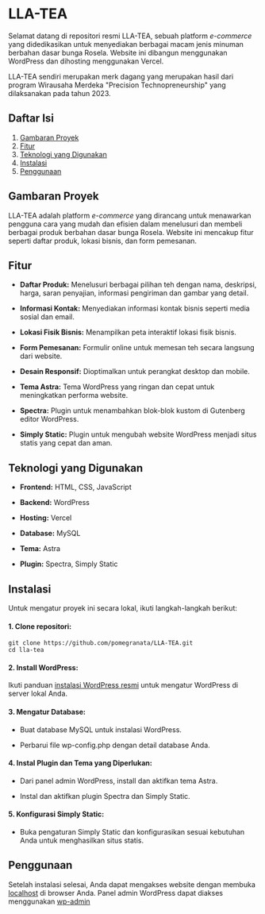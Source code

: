 
# LLA-TEA

Selamat datang di repositori resmi LLA-TEA, sebuah platform _e-commerce_ yang didedikasikan untuk menyediakan berbagai macam jenis minuman berbahan dasar bunga Rosela. Website ini dibangun menggunakan WordPress dan dihosting menggunakan Vercel. 

LLA-TEA sendiri merupakan merk dagang yang merupakan hasil dari program Wirausaha Merdeka "Precision Technopreneurship" yang dilaksanakan pada tahun 2023.

## Daftar Isi

1. [Gambaran Proyek](#gambaran-proyek)
2. [Fitur](#fitur)
3. [Teknologi yang Digunakan](#teknologi-yang-digunakan)
4. [Instalasi](#instalasi)
5. [Penggunaan](#penggunaan)

## Gambaran Proyek

LLA-TEA adalah platform _e-commerce_ yang dirancang untuk menawarkan pengguna cara yang mudah dan efisien dalam menelusuri dan membeli berbagai produk berbahan dasar bunga Rosela. Website ini mencakup fitur seperti daftar produk, lokasi bisnis, dan form pemesanan.

## Fitur

* **Daftar Produk:** Menelusuri berbagai pilihan teh dengan nama, deskripsi, harga, saran penyajian, informasi pengiriman dan gambar yang detail.


* **Informasi Kontak:** Menyediakan informasi kontak bisnis seperti media sosial dan email.

* **Lokasi Fisik Bisnis:** Menampilkan peta interaktif lokasi fisik bisnis.

* **Form Pemesanan:** Formulir online untuk memesan teh secara langsung dari website.

* **Desain Responsif:** Dioptimalkan untuk perangkat desktop dan mobile.

* **Tema Astra:** Tema WordPress yang ringan dan cepat untuk meningkatkan performa website.

* **Spectra:** Plugin untuk menambahkan blok-blok kustom di Gutenberg editor WordPress.

* **Simply Static:** Plugin untuk mengubah website WordPress menjadi situs statis yang cepat dan aman.

## Teknologi yang Digunakan

* **Frontend:** HTML, CSS, JavaScript

* **Backend:** WordPress

* **Hosting:** Vercel

* **Database:** MySQL

* **Tema:** Astra

* **Plugin:** Spectra, Simply Static


## Instalasi

Untuk mengatur proyek ini secara lokal, ikuti langkah-langkah berikut:

#### 1. Clone repositori:

```
git clone https://github.com/pomegranata/LLA-TEA.git
cd lla-tea
```

#### 2. Install WordPress:

Ikuti panduan [instalasi WordPress resmi](https://wordpress.com/learn/) untuk mengatur WordPress di server lokal Anda.

#### 3. Mengatur Database:

- Buat database MySQL untuk instalasi WordPress.

- Perbarui file wp-config.php dengan detail database Anda.

####  4. Instal Plugin dan Tema yang Diperlukan:

- Dari panel admin WordPress, install dan aktifkan tema Astra.

- Instal dan aktifkan plugin Spectra dan Simply Static.

#### 5. Konfigurasi Simply Static:

- Buka pengaturan Simply Static dan konfigurasikan sesuai kebutuhan Anda untuk menghasilkan situs statis.

## Penggunaan
Setelah instalasi selesai, Anda dapat mengakses website dengan membuka [localhost](http://localhost) di browser Anda. Panel admin WordPress dapat diakses menggunakan [wp-admin](http://localhost/wp-admin)